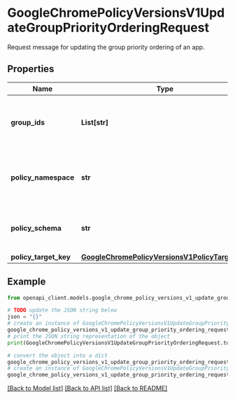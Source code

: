 # GoogleChromePolicyVersionsV1UpdateGroupPriorityOrderingRequest

Request message for updating the group priority ordering of an app.

## Properties

Name | Type | Description | Notes
------------ | ------------- | ------------- | -------------
**group_ids** | **List[str]** | Required. The group IDs, in desired priority ordering. | [optional] 
**policy_namespace** | **str** | The namespace of the policy type for the request. | [optional] 
**policy_schema** | **str** | The schema name of the policy for the request. | [optional] 
**policy_target_key** | [**GoogleChromePolicyVersionsV1PolicyTargetKey**](GoogleChromePolicyVersionsV1PolicyTargetKey.md) |  | [optional] 

## Example

```python
from openapi_client.models.google_chrome_policy_versions_v1_update_group_priority_ordering_request import GoogleChromePolicyVersionsV1UpdateGroupPriorityOrderingRequest

# TODO update the JSON string below
json = "{}"
# create an instance of GoogleChromePolicyVersionsV1UpdateGroupPriorityOrderingRequest from a JSON string
google_chrome_policy_versions_v1_update_group_priority_ordering_request_instance = GoogleChromePolicyVersionsV1UpdateGroupPriorityOrderingRequest.from_json(json)
# print the JSON string representation of the object
print(GoogleChromePolicyVersionsV1UpdateGroupPriorityOrderingRequest.to_json())

# convert the object into a dict
google_chrome_policy_versions_v1_update_group_priority_ordering_request_dict = google_chrome_policy_versions_v1_update_group_priority_ordering_request_instance.to_dict()
# create an instance of GoogleChromePolicyVersionsV1UpdateGroupPriorityOrderingRequest from a dict
google_chrome_policy_versions_v1_update_group_priority_ordering_request_from_dict = GoogleChromePolicyVersionsV1UpdateGroupPriorityOrderingRequest.from_dict(google_chrome_policy_versions_v1_update_group_priority_ordering_request_dict)
```
[[Back to Model list]](../README.md#documentation-for-models) [[Back to API list]](../README.md#documentation-for-api-endpoints) [[Back to README]](../README.md)


